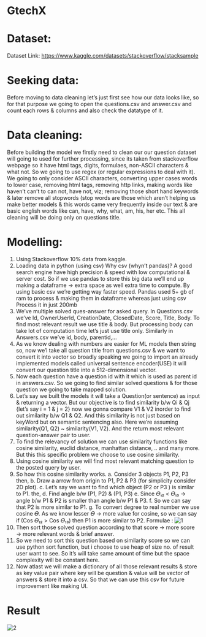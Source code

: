 # GtechX

# Dataset:
Dataset Link: https://www.kaggle.com/datasets/stackoverflow/stacksample

# Seeking data:
Before moving to data cleaning let’s just first see how our data looks like, so for that purpose we going to open the questions.csv and answer.csv and count each rows & columns and also check the datatype of it.

# Data cleaning:
Before building the model we firstly need to clean our our question dataset will going to used for further processing, since its taken from stackoverflow webpage so it have html tags, digits, formulaes, non-ASCII characters & what not. So we going to use regex (or regular expressions to deal with it). We going to only consider ASCII characters, converting upper cases words to lower case, removing html tags, removing http links, making words like haven’t can’t to can not, have not, viz; removing those short hand keywords & later remove all stopwords (stop words are those which aren’t helping us make better models & this words came very frequently inside our text & are basic english words like can, have, why, what, am, his, her etc. This all cleaning will be doing only on questions title.

# Modelling:
1. Using Stackoverflow 10% data from kaggle.
2. Loading data in python (using csv)
Why csv (whyn’t pandas)? A good search engine have high precision & speed with low computational & server cost. So if we use pandas to store this big data we’ll end up making a dataframe → extra space as well extra time to compute. By using basic csv we’re getting way faster speed.
        Pandas used 5+ gb of ram to process & making them in dataframe whereas just using csv
        Process it in just 200mb
3. We’ve multiple solved ques-answer for asked query. In Questions.csv we’ve Id, OwnerUserId, CreationDate, ClosedDate, Score, Title, Body. To find most relevant result we use title & body. But processing body can take lot of computation time let’s just use title only. Similarly in Answers.csv we’ve id, body, parentid,...
4. As we know dealing with numbers are easier for ML models then string so, now we’l take all question title from questions.csv & we want to convert it into vector so broadly speaking we going to import an already implemented models called universal sentence encoder(USE) it will convert our question title into a 512-dimensional vector.
5. Now each question have a question id with it which is used as parent id in answers.csv. So we going to find similar solved questions & for those question we going to take mapped solution.
6. Let’s say we built the models it will take a Question(or sentence) as input & returning a vector. But our objective is to find similarity b/w Qi & Qj {let’s say i = 1 & j = 2} now we gonna compare V1 & V2 inorder to find out similarity b/w Q1 & Q2. And this similarity is not just based on keyWord but on semantic sentencing also. Here we’re assuming similarity(Q1, Q2) ~ similarity(V1, V2). And the return most relevant question-answer pair to user.
7. To find the relevancy of solution we can use similarity functions like cosine similarity, euclid distance, manhattan distance, .. and many more. But this this specific problem we choose to use cosine similarity.
8. Using cosine similarity we will find most relevant matching question to the posted query by user.
9. So how this cosine similarity works.
    a. Consider 3 objects P1, P2, P3 then,
    b. Draw a arrow from origin to P1, P2 & P3 (for simplicity consider 2D plot).
    c. Let’s say we want to find which object (P2 or P3 ) is similar to P1. the,
    d. Find angle b/w (P1, P2) & (P1, P3)
    e. Since 𝛳₁₂ <  𝛳₁₃   →  angle b/w P1 & P2 is smaller than angle b/w P1 & P3.
    f. So we can say that P2 is more similar to P1.
    g. To convert degree to real number we use cosine 𝛳. As we know lesser 𝛳 → more value for cosine, so we can say if (Cos 𝛳₁₂ >  Cos 𝛳₁₃) then P1 is more similar to P2.
    Formulae :
    ![1](https://user-images.githubusercontent.com/65413333/176735482-ce691c47-cb53-4186-ad15-d406a0c88f9d.png)
10. Then sort those solved question according to that score → more score → more relevant words & brief answer.
11. So we need to sort this question based on similarity score so we can use python sort function, but i choose to use heap of size no. of result user want to see. So it’s will take same amount of time but the space complexity will be constant here.
12. Now atlast we will make a dictionary of all those relevant results & store as key value pair where key will be question & value will be vector of answers & store it into a csv. So that we can use this csv for future improvement like making UI.

# Result
![2](https://user-images.githubusercontent.com/65413333/176735581-6e2ae9a0-62ed-473c-a1ba-969a74d09faa.png)
